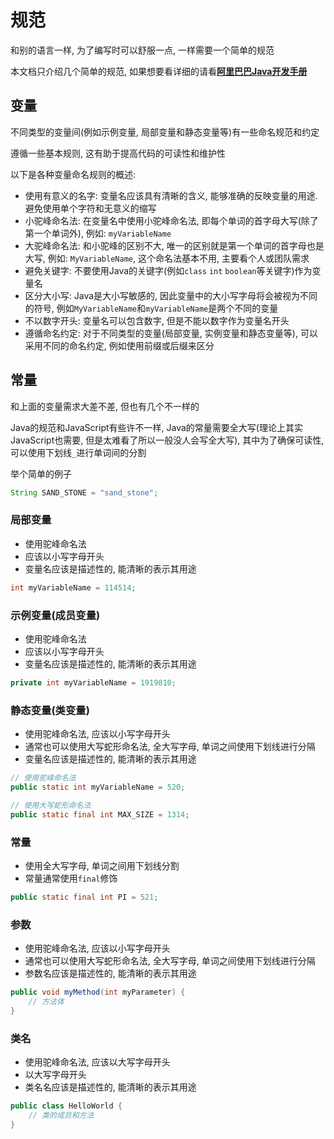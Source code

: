 # 规范

和别的语言一样, 为了编写时可以舒服一点, 一样需要一个简单的规范

本文档只介绍几个简单的规范, 如果想要看详细的请看[**阿里巴巴Java开发手册**](https://developer.aliyun.com/ebook/386/read)

## 变量

不同类型的变量间(例如示例变量, 局部变量和静态变量等)有一些命名规范和约定

遵循一些基本规则, 这有助于提高代码的可读性和维护性

以下是各种变量命名规则的概述:

* 使用有意义的名字: 变量名应该具有清晰的含义, 能够准确的反映变量的用途. 避免使用单个字符和无意义的缩写
* 小驼峰命名法: 在变量名中使用小驼峰命名法, 即每个单词的首字母大写(除了第一个单词外), 例如: `myVariableName`
* 大驼峰命名法: 和小驼峰的区别不大, 唯一的区别就是第一个单词的首字母也是大写, 例如: `MyVariableName`, 这个命名法基本不用, 主要看个人或团队需求
* 避免关键字: 不要使用Java的关键字(例如`class` `int` `boolean`等关键字)作为变量名
* 区分大小写: Java是大小写敏感的, 因此变量中的大小写字母将会被视为不同的符号, 例如`MyVariableName`和`myVariableName`是两个不同的变量
* 不以数字开头: 变量名可以包含数字, 但是不能以数字作为变量名开头
* 遵循命名约定: 对于不同类型的变量(局部变量, 实例变量和静态变量等), 可以采用不同的命名约定, 例如使用前缀或后缀来区分

## 常量

和上面的变量需求大差不差, 但也有几个不一样的

Java的规范和JavaScript有些许不一样, Java的常量需要全大写(理论上其实JavaScript也需要, 但是太难看了所以一般没人会写全大写), 其中为了确保可读性, 可以使用下划线`_`进行单词间的分割

举个简单的例子

```java
String SAND_STONE = "sand_stone";
```

### 局部变量

* 使用驼峰命名法
* 应该以小写字母开头
* 变量名应该是描述性的, 能清晰的表示其用途

```java
int myVariableName = 114514;
```

### 示例变量(成员变量)

* 使用驼峰命名法
* 应该以小写字母开头
* 变量名应该是描述性的, 能清晰的表示其用途

```java
private int myVariableName = 1919810;
```

### 静态变量(类变量)

* 使用驼峰命名法, 应该以小写字母开头
* 通常也可以使用大写蛇形命名法, 全大写字母, 单词之间使用下划线进行分隔
* 变量名应该是描述性的, 能清晰的表示其用途

```java
// 使用驼峰命名法
public static int myVariableName = 520;

// 使用大写蛇形命名法
public static final int MAX_SIZE = 1314;
```

### 常量

* 使用全大写字母, 单词之间用下划线分割
* 常量通常使用`final`修饰

```java
public static final int PI = 521;
```

### 参数

* 使用驼峰命名法, 应该以小写字母开头
* 通常也可以使用大写蛇形命名法, 全大写字母, 单词之间使用下划线进行分隔
* 参数名应该是描述性的, 能清晰的表示其用途

```java
public void myMethod(int myParameter) {
	// 方法体
}
```

### 类名

* 使用驼峰命名法, 应该以大写字母开头
* 以大写字母开头
* 类名名应该是描述性的, 能清晰的表示其用途

```java
public class HelloWorld {
	// 类的成员和方法
}
```
